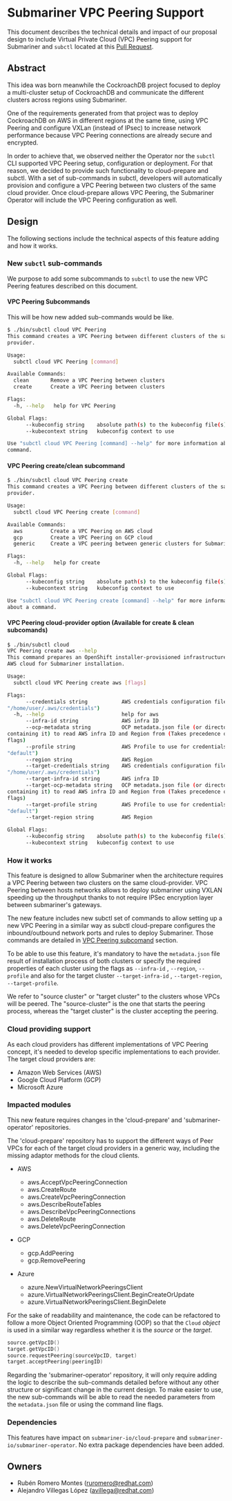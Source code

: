 # Submariner VPC Peering Support

This document describes the technical details and impact of our proposal design
to include Virtual Private Cloud (VPC) Peering support for Submariner and
`subctl` located at this [Pull Request](https://github.com/submariner-io/cloud-prepare/pull/190).

## Abstract
This idea was born meanwhile the CockroachDB project focused to deploy a
multi-cluster setup of CockroachDB and communicate the different clusters across
regions using Submariner.

One of the requirements generated from that project was to deploy CockroachDB on
AWS in different regions at the same time, using VPC Peering and configure VXLan
(instead of IPsec) to increase network performance because VPC Peering
connections are already secure and encrypted.

In order to achieve that, we observed neither the Operator nor the `subctl` CLI
supported VPC Peering setup, configuration or deployment. For that reason, we
decided to provide such functionality to cloud-prepare and subctl.  With a set
of sub-commands in subctl, developers will automatically provision and configure
a VPC Peering between two clusters of the same cloud provider. Once
cloud-prepare allows VPC Peering, the Submariner Operator will include the VPC
Peering configuration as well.

## Design

The following sections include the technical aspects of this feature adding and
how it works.

### New `subctl` sub-commands

We purpose to add some subcommands to `subctl` to use the new VPC Peering
features described on this document.

#### VPC Peering Subcommands

This will be how new added sub-commands would be like.

```bash
$ ./bin/subctl cloud VPC Peering
This command creates a VPC Peering between different clusters of the same cloud
provider.

Usage:
  subctl cloud VPC Peering [command]

Available Commands:
  clean       Remove a VPC Peering between clusters
  create      Create a VPC Peering between clusters

Flags:
  -h, --help   help for VPC Peering

Global Flags:
      --kubeconfig string    absolute path(s) to the kubeconfig file(s)
      --kubecontext string   kubeconfig context to use

Use "subctl cloud VPC Peering [command] --help" for more information about a
command.
```

#### VPC Peering create/clean subcommand

```bash
$ ./bin/subctl cloud VPC Peering create
This command creates a VPC Peering between different clusters of the same cloud
provider.

Usage:
  subctl cloud VPC Peering create [command]

Available Commands:
  aws         Create a VPC Peering on AWS cloud
  gcp         Create a VPC Peering on GCP cloud
  generic     Create a VPC peering between generic clusters for Submariner

Flags:
  -h, --help   help for create

Global Flags:
      --kubeconfig string    absolute path(s) to the kubeconfig file(s)
      --kubecontext string   kubeconfig context to use

Use "subctl cloud VPC Peering create [command] --help" for more information
about a command.
```

#### VPC Peering cloud-provider option (Available for create & clean subcomands)

```bash
$ ./bin/subctl cloud
VPC Peering create aws --help
This command prepares an OpenShift installer-provisioned infrastructure (IPI) on
AWS cloud for Submariner installation.

Usage:
  subctl cloud VPC Peering create aws [flags]

Flags:
      --credentials string           AWS credentials configuration file (default
"/home/user/.aws/credentials")
  -h, --help                         help for aws
      --infra-id string              AWS infra ID
      --ocp-metadata string          OCP metadata.json file (or directory
containing it) to read AWS infra ID and Region from (Takes precedence over the
flags)
      --profile string               AWS Profile to use for credentials (default
"default")
      --region string                AWS Region
      --target-credentials string    AWS credentials configuration file (default
"/home/user/.aws/credentials")
      --target-infra-id string       AWS infra ID
      --target-ocp-metadata string   OCP metadata.json file (or directory
containing it) to read AWS infra ID and Region from (Takes precedence over the
flags)
      --target-profile string        AWS Profile to use for credentials (default
"default")
      --target-region string         AWS Region

Global Flags:
      --kubeconfig string    absolute path(s) to the kubeconfig file(s)
      --kubecontext string   kubeconfig context to use
```

### How it works

This feature is designed to allow Submariner when the
architecture requires a VPC Peering between two clusters on the same
cloud-provider. VPC Peering between hosts networks allows to deploy submariner
using VXLAN speeding up the throughput thanks to not require IPSec encryption
layer between submariner's gateways.

The new feature includes new subctl set of commands to allow setting up a new
VPC Peering in a similar way as subctl cloud-prepare configures the
inbound/outbound network ports and rules to deploy Submariner.  Those commands
are detailed in [VPC Peering subcomand](#vpc-peering-subcomands) section.

To be able to use this feature, it's mandatory to have the `metadata.json` file
result of installation process of both clusters or specify the required properties
of each cluster using the flags as `--infra-id` , `--region`, `--profile` and
also for the target cluster `--target-infra-id` , `--target-region`, `--target-profile`.

We refer to "source cluster" or "target cluster" to the clusters whose VPCs will
be peered. The "source-cluster" is the one that starts the peering
process, whereas the "target cluster" is the cluster accepting the peering.

### Cloud providing support

As each cloud providers has different implementations of VPC Peering concept,
it's needed to develop specific implementations to each provider. The target
cloud providers are:

* Amazon Web Services (AWS)
* Google Cloud Platform (GCP)
* Microsoft Azure

### Impacted modules

This new feature requires changes in the 'cloud-prepare' and
'submariner-operator' repositories.

The 'cloud-prepare' repository has to support the different ways of Peer VPCs
for each of the target cloud providers in a generic way, including the missing
adaptor methods for the cloud clients.

* AWS
  * aws.AcceptVpcPeeringConnection
  * aws.CreateRoute
  * aws.CreateVpcPeeringConnection
  * aws.DescribeRouteTables
  * aws.DescribeVpcPeeringConnections
  * aws.DeleteRoute
  * aws.DeleteVpcPeeringConnection

* GCP
  * gcp.AddPeering
  * gcp.RemovePeering

* Azure
  * azure.NewVirtualNetworkPeeringsClient
  * azure.VirtualNetworkPeeringsClient.BeginCreateOrUpdate
  * azure.VirtualNetworkPeeringsClient.BeginDelete

For the sake of readability and maintenance, the code can be refactored to follow a
more Object Oriented Programming (OOP) so that the `Cloud` *object* is used
in a similar way regardless whether it is the *source* or the *target*.

```go
source.getVpcID()
target.getVpcID()
source.requestPeering(sourceVpcID, target)
target.acceptPeering(peeringID)
```

Regarding the 'submariner-operator' repository, it will only require adding the logic
to describe the sub-commands detailed before without any other structure or
significant change in the current design. To make easier to use, the new
sub-commands will be able to read the needed parameters from the `metadata.json`
file or using the command line flags.

### Dependencies

This features have impact on `submariner-io/cloud-prepare` and
`submariner-io/submariner-operator`. No extra package dependencies have been
added.

## Owners

* Rubén Romero Montes (ruromero@redhat.com)
* Alejandro Villegas López (avillega@redhat.com)

